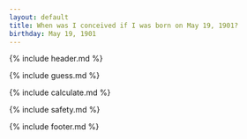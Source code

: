 ```yaml
---
layout: default
title: When was I conceived if I was born on May 19, 1901?
birthday: May 19, 1901
---
```


{% include header.md %}

{% include guess.md %}

{% include calculate.md %}

{% include safety.md %}

{% include footer.md %}



